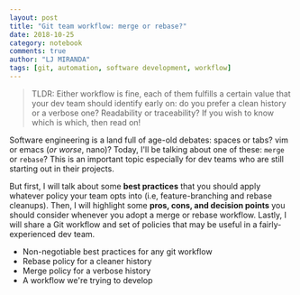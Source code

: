 ```yaml
---
layout: post
title: "Git team workflow: merge or rebase?"
date: 2018-10-25
category: notebook
comments: true
author: "LJ MIRANDA"
tags: [git, automation, software development, workflow]
---
```


> TLDR: Either workflow is fine, each of them fulfills a certain value that
> your dev team should identify early on: do you prefer a clean history or a
> verbose one? Readability or traceability? If you wish to know which is which,
> then read on!

Software engineering is a land full of age-old debates: spaces or tabs? vim or
emacs (*or worse*, nano)? Today, I'll be talking about one of these: `merge` or
`rebase`? This is an important topic especially for dev teams who are still
starting out in their projects.

But first, I will talk about some **best practices** that you should apply
whatever policy your team opts into (i.e, feature-branching and rebase
cleanups). Then, I will highlight some **pros, cons, and decision points** you
should consider whenever you adopt a merge or rebase workflow. Lastly, I will
share a Git workflow and set of policies that may be useful in a
fairly-experienced dev team.

- Non-negotiable best practices for any git workflow
- Rebase policy for a cleaner history
- Merge policy for a verbose history
- A workflow we're trying to develop


